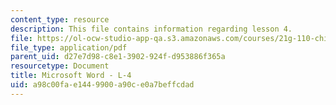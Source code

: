 ```yaml
---
content_type: resource
description: This file contains information regarding lesson 4.
file: https://ol-ocw-studio-app-qa.s3.amazonaws.com/courses/21g-110-chinese-iv-streamlined-spring-2004/a98c00fae1449900a90ce0a7beffcdad_MIT21G_110S04_L_4.pdf
file_type: application/pdf
parent_uid: d27e7d98-c8e1-3902-924f-d953886f365a
resourcetype: Document
title: Microsoft Word - L-4
uid: a98c00fa-e144-9900-a90c-e0a7beffcdad
---
```


